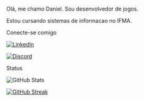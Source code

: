 Olá, me chamo Daniel. Sou desenvolvedor de jogos.


Estou cursando sistemas de informacao no IFMA.



Conecte-se comigo


[![LinkedIn](https://img.shields.io/badge/LinkedIn-0077B5?style=for-the-badge&logo=linkedin&logoColor=white)](https://www.linkedin.com/in/daniel-moura-4b9a9493/)


[![Discord](https://img.shields.io/badge/Discord-7289DA?style=for-the-badge&logo=discord&logoColor=white)](https://discord.com/channels/@lieblen/)









Status


![GitHub Stats](https://github-readme-stats.vercel.app/api?username=DanielLieblen&theme=transparent&bg_color=000&border_color=30A3DC&show_icons=true&icon_color=30A3DC&title_color=E94D5F&text_color=FFF)



[![GitHub Streak](https://streak-stats.demolab.com/?user=DanielLieblen&theme=bear&background=000&border=30A3DC&dates=FFF)](https://git.io/streak-stats)

